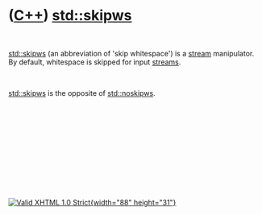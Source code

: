 



 

 

 

 

 

([C++](Cpp.htm)) [std::skipws](CppSkipws.htm)
=============================================

 

[std::skipws](CppSkipws.htm) (an abbreviation of 'skip whitespace') is a
[stream](CppStream.htm) manipulator. By default, whitespace is skipped
for input [streams](CppStream.htm).

 

[std::skipws](CppSkipws.htm) is the opposite of
[std::noskipws](CppNoskipws.htm).

 

 

 

 

 





 

[![Valid XHTML 1.0 Strict](valid-xhtml10.png){width="88"
height="31"}](http://validator.w3.org/check?uri=referer)
